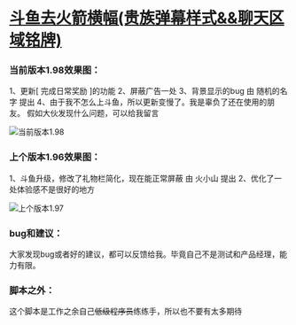 # [斗鱼去火箭横幅(贵族弹幕样式&&聊天区域铭牌)](https://greasyfork.org/zh-CN/scripts/381934-%E6%96%97%E9%B1%BC%E5%8E%BB%E7%81%AB%E7%AE%AD%E6%A8%AA%E5%B9%85)

### 当前版本1.98效果图：

1、更新[ 完成日常奖励 ]的功能
2、屏蔽广告一处
3、背景显示的bug 由 随机的名字 提出
4、由于我不怎么上斗鱼，所以更新变慢了。我是辜负了还在使用的朋友。
假如大伙发现什么问题，可以给我留言


![当前版本1.98](https://wah0713.github.io/myTampermonkey/image/douyu1.98.png)

### 上个版本1.96效果图：

1、斗鱼升级，修改了礼物栏简化，现在能正常屏蔽 由 火小山 提出
2、优化了一处体验感不是很好的地方

![上个版本1.97](https://wah0713.github.io/myTampermonkey/image/douyu1.97.png)

### bug和建议：

大家发现bug或者好的建议，都可以反馈给我。毕竟自己不是测试和产品经理，能力有限。

### 脚本之外：

这个脚本是工作之余自己<del>低级程序员</del>练练手，所以也不要有太多期待
